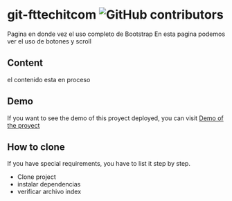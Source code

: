 # git-fttechitcom ![GitHub contributors](https://img.shields.io/github/contributors/pluisfer/git-fttechitcom)

Pagina en donde vez el uso completo de Bootstrap
En esta pagina podemos ver el uso de botones y scroll

## Content

el contenido esta en proceso

## Demo

If you want to see the demo of this proyect deployed, you can visit [Demo of the proyect](https://github.com/pluisfer/)

## How to clone

If you have special requirements, you have to list it step by step.

- Clone project
- instalar dependencias
- verificar archivo index
